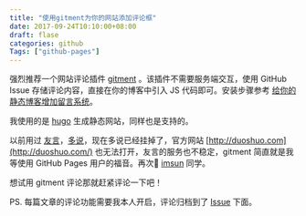 ```yaml
---
title: "使用gitment为你的网站添加评论框"
date: 2017-09-24T10:10:00+08:00
draft: flase
categories: github
Tags: ["github-pages"]
---
```


强烈推荐一个网站评论插件 [gitment](https://github.com/imsun/gitment) 。该插件不需要服务端交互，使用 GitHub Issue 存储评论内容，直接在你的博客中引入 JS 代码即可。安装步骤参考 [给你的静态博客增加留言系统](https://anttutu.github.io/2017/08/gitment/)。

我使用的是 [hugo](https://gohugo.io) 生成静态网站，同样也是支持的。

以前用过 [友言](http://uyan.cc)，[多说](https://github.com/duoshuo)，现在多说已经挂掉了，官方网站 [http://duoshuo.com](http://duoshuo.com/) 也无法打开，友言的服务也不稳定，gitment 简直就是我等使用 GitHub Pages 用户的福音。再次🙏 [imsun](https://github.com/imsun) 同学。

想试用 gitment 评论那就赶紧评论一下吧！

PS. 每篇文章的评论功能需要我本人开启，评论归档到了 [Issue](https://github.com/rootsongjc/rootsongjc.github.io/issues) 下面。
